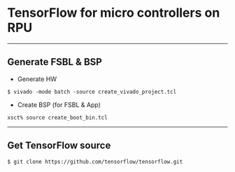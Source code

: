 # TensorFlow for micro controllers on RPU

***

## Generate FSBL & BSP

- Generate HW

```shell-session
$ vivado -mode batch -source create_vivado_project.tcl
```

- Create BSP (for FSBL & App)

```shell-session
xsct% source create_boot_bin.tcl
```

***

## Get TensorFlow source

```shell-session
$ git clone https://github.com/tensorflow/tensorflow.git
```

